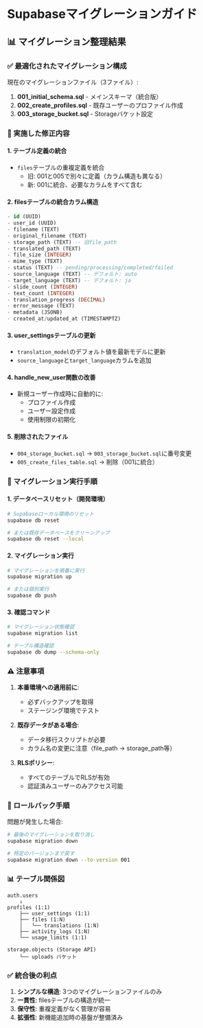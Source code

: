 # Supabaseマイグレーションガイド

## 📊 マイグレーション整理結果

### ✅ 最適化されたマイグレーション構成

現在のマイグレーションファイル（3ファイル）:

1. **001_initial_schema.sql** - メインスキーマ（統合版）
2. **002_create_profiles.sql** - 既存ユーザーのプロファイル作成
3. **003_storage_bucket.sql** - Storageバケット設定

### 🔧 実施した修正内容

#### 1. テーブル定義の統合
- `files`テーブルの重複定義を統合
  - 旧: 001と005で別々に定義（カラム構造も異なる）
  - 新: 001に統合、必要なカラムをすべて含む

#### 2. filesテーブルの統合カラム構造
```sql
- id (UUID)
- user_id (UUID) 
- filename (TEXT)
- original_filename (TEXT)
- storage_path (TEXT) -- 旧file_path
- translated_path (TEXT)
- file_size (INTEGER)
- mime_type (TEXT)
- status (TEXT) -- pending/processing/completed/failed
- source_language (TEXT) -- デフォルト: auto
- target_language (TEXT) -- デフォルト: ja
- slide_count (INTEGER)
- text_count (INTEGER)
- translation_progress (DECIMAL)
- error_message (TEXT)
- metadata (JSONB)
- created_at/updated_at (TIMESTAMPTZ)
```

#### 3. user_settingsテーブルの更新
- `translation_model`のデフォルト値を最新モデルに更新
- `source_language`と`target_language`カラムを追加

#### 4. handle_new_user関数の改善
- 新規ユーザー作成時に自動的に:
  - プロファイル作成
  - ユーザー設定作成
  - 使用制限の初期化

#### 5. 削除されたファイル
- `004_storage_bucket.sql` → `003_storage_bucket.sql`に番号変更
- `005_create_files_table.sql` → 削除（001に統合）

### 📝 マイグレーション実行手順

#### 1. データベースリセット（開発環境）
```bash
# Supabaseローカル環境のリセット
supabase db reset

# または既存データベースをクリーンアップ
supabase db reset --local
```

#### 2. マイグレーション実行
```bash
# マイグレーションを順番に実行
supabase migration up

# または個別実行
supabase db push
```

#### 3. 確認コマンド
```bash
# マイグレーション状態確認
supabase migration list

# テーブル構造確認
supabase db dump --schema-only
```

### ⚠️ 注意事項

1. **本番環境への適用前に**:
   - 必ずバックアップを取得
   - ステージング環境でテスト

2. **既存データがある場合**:
   - データ移行スクリプトが必要
   - カラム名の変更に注意（file_path → storage_path等）

3. **RLSポリシー**:
   - すべてのテーブルでRLSが有効
   - 認証済みユーザーのみアクセス可能

### 🔄 ロールバック手順

問題が発生した場合:
```bash
# 最後のマイグレーションを取り消し
supabase migration down

# 特定のバージョンまで戻す
supabase migration down --to-version 001
```

### 📊 テーブル関係図

```
auth.users
    ↓
profiles (1:1)
    ├── user_settings (1:1)
    ├── files (1:N)
    │   └── translations (1:N)
    ├── activity_logs (1:N)
    └── usage_limits (1:1)

storage.objects (Storage API)
    └── uploads バケット
```

### ✅ 統合後の利点

1. **シンプルな構造**: 3つのマイグレーションファイルのみ
2. **一貫性**: filesテーブルの構造が統一
3. **保守性**: 重複定義がなく管理が容易
4. **拡張性**: 新機能追加時の基盤が整備済み